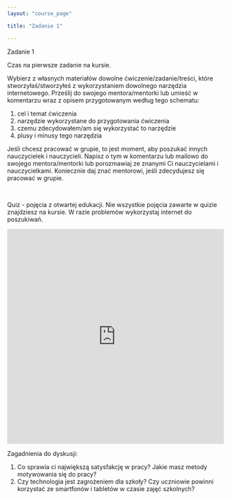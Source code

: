 ```yaml
---
layout: "course_page"

title: "Zadanie 1"

---
```


<div class="text-center screen-title">
Zadanie 1
</div>

<div class="screen-content">
  <p>Czas na pierwsze zadanie na kursie. </p>
  
  <p>Wybierz z własnych materiałów dowolne ćwiczenie/zadanie/treści, które stworzyłaś/stworzyłeś z wykorzystaniem dowolnego narzędzia internetowego.
Prześlij do swojego mentora/mentorki lub umieść w komentarzu wraz z opisem przygotowanym według tego schematu:
</p>
  
  <p>
  <ol>
<li class="number">cel i temat ćwiczenia</li>
<li class="number">narzędzie wykorzystane do przygotowania ćwiczenia</li>
<li class="number">czemu zdecydowałem/am się wykorzystać to narzędzie</li>
<li class="number">plusy i minusy tego narzędzia</li>
</ol> 
  </p>
  
  <p>Jeśli chcesz pracować w grupie, to jest moment, aby poszukać innych nauczycielek i nauczycieli. Napisz o tym w komentarzu lub mailowo do swojego mentora/mentorki lub porozmawiaj ze znanymi Ci nauczycielami i nauczycielkami. Koniecznie daj znać mentorowi, jeśli zdecydujesz się pracować w grupie. </p>

  &nbsp;
  
  <p>Quiz - pojęcia z otwartej edukacji. Nie wszystkie pojęcia zawarte w quizie znajdziesz na kursie. W razie problemów wykorzystaj internet do poszukiwań.</p>
  
  <iframe src="https://learningapps.org/watch?v=pj7xb7yha18" style="border:0px;width:100%;height:500px" webkitallowfullscreen="true" mozallowfullscreen="true"></iframe>

<p>Zagadnienia do dyskusji:
  </p>
  <p>
 <ol>
<li class="number">Co sprawia ci największą satysfakcję w pracy? Jakie masz metody motywowania się do pracy?</li>
<li class="number">Czy technologia jest zagrożeniem dla szkoły? Czy uczniowie powinni korzystać ze smartfonów i tabletów w czasie zajęć szkolnych?</li>
</ol>
</p>

</div> 
